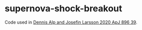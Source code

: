 # supernova-shock-breakout

Code used in [Dennis Alp and Josefin Larsson 2020 ApJ 896 39](https://iopscience.iop.org/article/10.3847/1538-4357/ab91ba).
